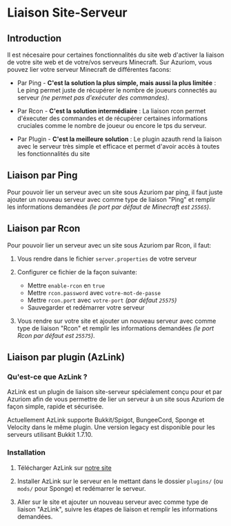 # Liaison Site-Serveur

## Introduction

Il est nécesaire pour certaines fonctionnalités du site web d'activer
la liaison de votre site web et de votre/vos serveurs Minecraft. Sur
Azuriom, vous pouvez lier votre serveur Minecraft de différentes facons:

* Par Ping - **C'est la solution la plus simple, mais aussi la plus limitée** :
Le ping permet juste de récupérer le nombre de joueurs connectés au serveur
_(ne permet pas d'exécuter des commandes)_.

* Par Rcon - **C'est la solution intermédiaire** :
La liaison rcon permet d'éxecuter des commandes et de récupérer certaines informations cruciales
comme le nombre de joueur ou encore le tps du serveur.

* Par Plugin - **C'est la meilleure solution** :
Le plugin azauth rend la liaison avec le serveur très simple et 
efficace et permet d'avoir accès à toutes les fonctionnalités du site

## Liaison par Ping

Pour pouvoir lier un serveur avec un site sous Azuriom par ping, 
il faut juste ajouter un nouveau serveur avec comme type de liaison "Ping"
et remplir les informations demandées _(le port par défaut de Minecraft est `25565`)_.

## Liaison par Rcon

Pour pouvoir lier un serveur avec un site sous Azuriom par Rcon, il faut:

1. Vous rendre dans le fichier `server.properties` de votre serveur

1. Configurer ce fichier de la façon suivante:
    * Mettre `enable-rcon` en `true`
    * Mettre `rcon.password` avec `votre-mot-de-passe`
    * Mettre `rcon.port` avec `votre-port` _(par défaut `25575`)_
    * Sauvegarder et redémarrer votre serveur
   
1. Vous rendre sur votre site et ajouter un nouveau serveur avec comme type de liaison "Rcon"
et remplir les informations demandées _(le port Rcon par défaut est `25575`)_.

## Liaison par plugin (AzLink)

### Qu'est-ce que AzLink ?

AzLink est un plugin de liaison site-serveur spécialement conçu pour et par Azuriom 
afin de vous permettre de lier un serveur à un site sous Azuriom de façon simple,
rapide et sécurisée.

Actuellement AzLink supporte Bukkit/Spigot, BungeeCord, Sponge et Velocity dans le même plugin.
Une version legacy est disponible pour les serveurs utilisant Bukkit 1.7.10.

### Installation

1. Télécharger AzLink sur [notre site](https://azuriom.com/azlink)

1. Installer AzLink sur le serveur en le mettant dans le dossier `plugins/`
(ou `mods/` pour Sponge) et redémarrer le serveur.

1. Aller sur le site et ajouter un nouveau serveur avec comme type de liaison "AzLink", 
suivre les étapes de liaison et remplir les informations demandées.
